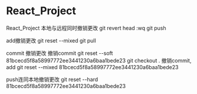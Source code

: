 # React_Project
React_Project
本地与远程同时撤销更改
git revert head
:wq
git push

add撤销更改
git reset --mixed
git pull

commit 撤销更改
撤销commit 
git reset --soft 81bcecd5f8a58997772ee3441230a6baa1bede23
git checkout .
撤销commit, add
git reset --mixed 81bcecd5f8a58997772ee3441230a6baa1bede23

push连同本地撤销更改
git reset --hard 81bcecd5f8a58997772ee3441230a6baa1bede23